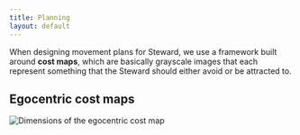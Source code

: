 ```yaml
---
title: Planning
layout: default
---
```


When designing movement plans for Steward, we use a framework built around **cost maps**, which are basically grayscale images that each represent something that the Steward should either avoid or be attracted to.

## Egocentric cost maps

![Dimensions of the egocentric cost map](/assets/images/costmap.png)
